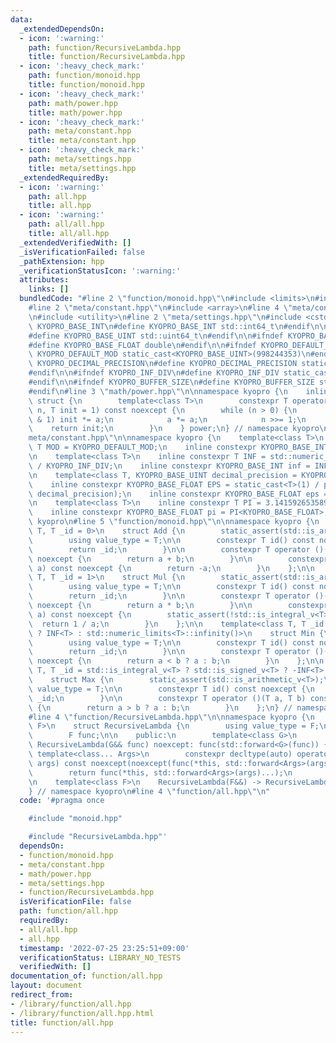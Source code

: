 ```yaml
---
data:
  _extendedDependsOn:
  - icon: ':warning:'
    path: function/RecursiveLambda.hpp
    title: function/RecursiveLambda.hpp
  - icon: ':heavy_check_mark:'
    path: function/monoid.hpp
    title: function/monoid.hpp
  - icon: ':heavy_check_mark:'
    path: math/power.hpp
    title: math/power.hpp
  - icon: ':heavy_check_mark:'
    path: meta/constant.hpp
    title: meta/constant.hpp
  - icon: ':heavy_check_mark:'
    path: meta/settings.hpp
    title: meta/settings.hpp
  _extendedRequiredBy:
  - icon: ':warning:'
    path: all.hpp
    title: all.hpp
  - icon: ':warning:'
    path: all/all.hpp
    title: all/all.hpp
  _extendedVerifiedWith: []
  _isVerificationFailed: false
  _pathExtension: hpp
  _verificationStatusIcon: ':warning:'
  attributes:
    links: []
  bundledCode: "#line 2 \"function/monoid.hpp\"\n#include <limits>\n#include <type_traits>\n\
    #line 2 \"meta/constant.hpp\"\n#include <array>\n#line 4 \"meta/constant.hpp\"\
    \n#include <utility>\n#line 2 \"meta/settings.hpp\"\n#include <cstdint>\n\n#ifndef\
    \ KYOPRO_BASE_INT\n#define KYOPRO_BASE_INT std::int64_t\n#endif\n\n#ifndef KYOPRO_BASE_UINT\n\
    #define KYOPRO_BASE_UINT std::uint64_t\n#endif\n\n#ifndef KYOPRO_BASE_FLOAT\n\
    #define KYOPRO_BASE_FLOAT double\n#endif\n\n#ifndef KYOPRO_DEFAULT_MOD\n#define\
    \ KYOPRO_DEFAULT_MOD static_cast<KYOPRO_BASE_UINT>(998244353)\n#endif\n\n#ifndef\
    \ KYOPRO_DECIMAL_PRECISION\n#define KYOPRO_DECIMAL_PRECISION static_cast<KYOPRO_BASE_UINT>(12)\n\
    #endif\n\n#ifndef KYOPRO_INF_DIV\n#define KYOPRO_INF_DIV static_cast<KYOPRO_BASE_UINT>(3)\n\
    #endif\n\n#ifndef KYOPRO_BUFFER_SIZE\n#define KYOPRO_BUFFER_SIZE static_cast<KYOPRO_BASE_UINT>(2048)\n\
    #endif\n#line 3 \"math/power.hpp\"\n\nnamespace kyopro {\n    inline constexpr\
    \ struct {\n        template<class T>\n        constexpr T operator ()(T a, KYOPRO_BASE_UINT\
    \ n, T init = 1) const noexcept {\n        while (n > 0) {\n            if (n\
    \ & 1) init *= a;\n            a *= a;\n            n >>= 1;\n        }\n    \
    \    return init;\n        }\n    } power;\n} // namespace kyopro\n#line 7 \"\
    meta/constant.hpp\"\n\nnamespace kyopro {\n    template<class T>\n    inline constexpr\
    \ T MOD = KYOPRO_DEFAULT_MOD;\n    inline constexpr KYOPRO_BASE_INT mod = MOD<KYOPRO_BASE_INT>;\n\
    \n    template<class T>\n    inline constexpr T INF = std::numeric_limits<T>::max()\
    \ / KYOPRO_INF_DIV;\n    inline constexpr KYOPRO_BASE_INT inf = INF<KYOPRO_BASE_INT>;\n\
    \n    template<class T, KYOPRO_BASE_UINT decimal_precision = KYOPRO_DECIMAL_PRECISION>\n\
    \    inline constexpr KYOPRO_BASE_FLOAT EPS = static_cast<T>(1) / power(10ULL,\
    \ decimal_precision);\n    inline constexpr KYOPRO_BASE_FLOAT eps = EPS<KYOPRO_BASE_FLOAT>;\n\
    \n    template<class T>\n    inline constexpr T PI = 3.14159265358979323846;\n\
    \    inline constexpr KYOPRO_BASE_FLOAT pi = PI<KYOPRO_BASE_FLOAT>;\n} // namespace\
    \ kyopro\n#line 5 \"function/monoid.hpp\"\n\nnamespace kyopro {\n    template<class\
    \ T, T _id = 0>\n    struct Add {\n        static_assert(std::is_arithmetic_v<T>);\n\
    \        using value_type = T;\n\n        constexpr T id() const noexcept {\n\
    \        return _id;\n        }\n\n        constexpr T operator ()(T a, T b) const\
    \ noexcept {\n        return a + b;\n        }\n\n        constexpr T inverse(T\
    \ a) const noexcept {\n        return -a;\n        }\n    };\n\n    template<class\
    \ T, T _id = 1>\n    struct Mul {\n        static_assert(std::is_arithmetic_v<T>);\n\
    \        using value_type = T;\n\n        constexpr T id() const noexcept {\n\
    \        return _id;\n        }\n\n        constexpr T operator ()(T a, T b) const\
    \ noexcept {\n        return a * b;\n        }\n\n        constexpr T inverse(T\
    \ a) const noexcept {\n        static_assert(!std::is_integral_v<T>);\n      \
    \  return 1 / a;\n        }\n    };\n\n    template<class T, T _id = std::is_integral_v<T>\
    \ ? INF<T> : std::numeric_limits<T>::infinity()>\n    struct Min {\n        static_assert(std::is_arithmetic_v<T>);\n\
    \        using value_type = T;\n\n        constexpr T id() const noexcept {\n\
    \        return _id;\n        }\n\n        constexpr T operator ()(T a, T b) const\
    \ noexcept {\n        return a < b ? a : b;\n        }\n    };\n\n    template<class\
    \ T, T _id = std::is_integral_v<T> ? std::is_signed_v<T> ? -INF<T> : 0 : -std::numeric_limits<T>::infinity()>\n\
    \    struct Max {\n        static_assert(std::is_arithmetic_v<T>);\n        using\
    \ value_type = T;\n\n        constexpr T id() const noexcept {\n        return\
    \ _id;\n        }\n\n        constexpr T operator ()(T a, T b) const noexcept\
    \ {\n        return a > b ? a : b;\n        }\n    };\n} // namespace kyopro\n\
    #line 4 \"function/RecursiveLambda.hpp\"\n\nnamespace kyopro {\n    template<class\
    \ F>\n    struct RecursiveLambda {\n        using value_type = F;\n\n    private:\n\
    \        F func;\n\n    public:\n        template<class G>\n        constexpr\
    \ RecursiveLambda(G&& func) noexcept: func(std::forward<G>(func)) {}\n       \
    \ template<class... Args>\n        constexpr decltype(auto) operator ()(Args&&...\
    \ args) const noexcept(noexcept(func(*this, std::forward<Args>(args)...))) {\n\
    \        return func(*this, std::forward<Args>(args)...);\n        }\n    };\n\
    \n    template<class F>\n    RecursiveLambda(F&&) -> RecursiveLambda<std::decay_t<F>>;\n\
    } // namespace kyopro\n#line 4 \"function/all.hpp\"\n"
  code: '#pragma once

    #include "monoid.hpp"

    #include "RecursiveLambda.hpp"'
  dependsOn:
  - function/monoid.hpp
  - meta/constant.hpp
  - math/power.hpp
  - meta/settings.hpp
  - function/RecursiveLambda.hpp
  isVerificationFile: false
  path: function/all.hpp
  requiredBy:
  - all/all.hpp
  - all.hpp
  timestamp: '2022-07-25 23:25:51+09:00'
  verificationStatus: LIBRARY_NO_TESTS
  verifiedWith: []
documentation_of: function/all.hpp
layout: document
redirect_from:
- /library/function/all.hpp
- /library/function/all.hpp.html
title: function/all.hpp
---
```

